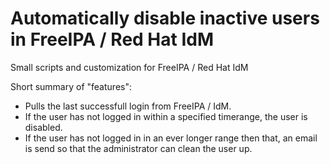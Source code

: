 Automatically disable inactive users in FreeIPA / Red Hat IdM
=======

Small scripts and customization for FreeIPA / Red Hat IdM

Short summary of "features":
* Pulls the last successfull login from FreeIPA / IdM.
* If the user has not logged in within a specified timerange, the user is disabled.
* If the user has not logged in in an ever longer range then that, an email is send so that the administrator can clean the user up.
